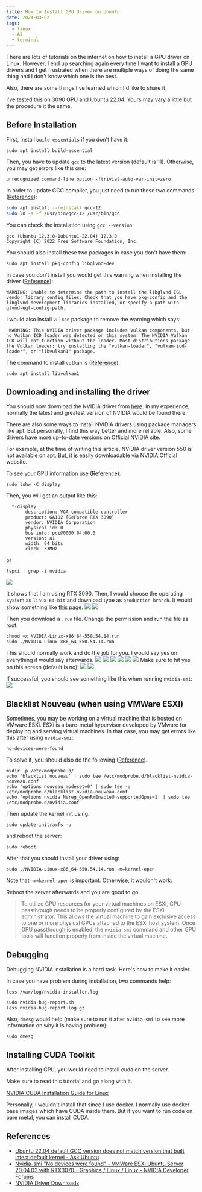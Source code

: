 ```yaml
---
title: How to Install GPU Driver on Ubuntu
date: 2024-03-02
tags:
  - linux
  - AI
  - terminal
---
```

There are lots of tutorials on the internet on how to install a GPU driver on Linux. However, I end up searching again every time I want to install a GPU drivers and I get frustrated when there are multiple ways of doing the same thing and I don't know which one is the best. 

Also, there are some things I've learned which I'd like to share it. 

I've tested this on 3090 GPU and Ubuntu 22.04. Yours may vary a little but the procedure it the same. 

## Before Installation
First, Install `build-essentials` if you don't have it:
```
sudo apt install build-essential
```

Then, you have to update `gcc` to the latest version (default is 11). Otherwise, you may get errors like this one:

```
unrecognized command-line option -ftrivial-auto-var-init=zero
```

In order to update GCC compiler, you just need to run these two commands ([Reference](https://askubuntu.com/questions/1500017/ubuntu-22-04-default-gcc-version-does-not-match-version-that-built-latest-default)):
```bash
sudo apt install --reinstall gcc-12
sudo ln -s -f /usr/bin/gcc-12 /usr/bin/gcc
```
You can check the installation using `gcc --version`:
```
gcc (Ubuntu 12.3.0-1ubuntu1~22.04) 12.3.0
Copyright (C) 2022 Free Software Foundation, Inc.
```

You should also install these two packages in case you don't have them:
```
sudo apt install pkg-config libglvnd-dev
```
In case you don't install you would get this warning when installing the driver ([Reference](https://realtechtalk.com/WARNING_Unable_to_determine_the_path_to_install_the_libglvnd_EGL_vendor_library_config_files_Check_that_you_have_pkgconfig_and_the_libglvnd_development_libraries_installed_or_specify_a_path_with_glvndeglconfigpath_Linux_Ubuntu_Mint_Debian_E-2415-articles)):
```
WARNING: Unable to determine the path to install the libglvnd EGL vendor library config files. Check that you have pkg-config and the libglvnd development libraries installed, or specify a path with --glvnd-egl-config-path.
```

I would also install `vulkan` package to remove the warning which says:
```
 WARNING: This NVIDIA driver package includes Vulkan components, but no Vulkan ICD loader was detected on this system. The NVIDIA Vulkan ICD will not function without the loader. Most distributions package the Vulkan loader; try installing the "vulkan-loader", "vulkan-icd-loader", or "libvulkan1" package.
```
The command to install `vulkan` is ([Reference](https://docs.heavy.ai/installation-and-configuration/installation/installing-on-ubuntu/install-nvidia-drivers-and-vulkan-on-ubuntu)):
```
sudo apt install libvulkan1
```

## Downloading and installing the driver
You should now download the NVIDIA driver from [here](https://www.nvidia.com/download/index.aspx). In my experience, normally the latest and greatest version of NVIDIA would be found there. 

There are also some ways to install NVIDIA drivers using package managers like apt. But personally, I find this way better and more reliable. Also, some drivers have more up-to-date versions on Official NVIDIA site. 

For example, at the time of writing this article, NVIDIA driver version 550 is not available on apt. But, it is easily downloadable via NVIDIA Official website. 

To see your GPU information use ([Reference](https://askubuntu.com/questions/5417/how-to-get-the-gpu-info)):
```
sudo lshw -C display
```
Then, you will get an output like this:
```
  *-display
       description: VGA compatible controller
       product: GA102 [GeForce RTX 3090]
       vendor: NVIDIA Corporation
       physical id: 0
       bus info: pci@0000:04:00.0
       version: a1
       width: 64 bits
       clock: 33MHz
```
or 
```
lspci | grep -i nvidia
```
![](gpu-drivers.png)

It shows that I am using RTX 3090. Then, I would choose the operating system as `linux 64-bit` and download type as `production branch`. It would show something like [this page](https://www.nvidia.com/Download/driverResults.aspx/218826/en-us/).
![](driver-download-index-page.png)
![](download-gpu-driver.png)

Then you download a `.run` file. Change the permission and run the file as root:
```
chmod +x NVIDIA-Linux-x86_64-550.54.14.run
sudo ./NVIDIA-Linux-x86_64-550.54.14.run
```

This should normally work and do the job for you. I would say yes on everything it would say afterwards. 
![](already-installed.png)
![](continue-installation.png)
![](building-kernel-modules.png)
![](install-32-bit.png)
![](rebuild-initramfs.png)
![](rebuilding.png)
Make sure to hit yes on this screen (default is no):
![](nvidia-x-driver.png)
![](installed-nvidia-x-driver.png)

If successful, you should see something like this when running `nvidia-smi`:
![](nvidia-smi.png)
## Blacklist Nouveau (when using VMWare ESXI)
Sometimes, you may be working on a virtual machine that is hosted on VMware ESXi. ESXi is a bare-metal hypervisor developed by VMware for deploying and serving virtual machines. In that case, you may get errors like this after using `nvidia-smi`:
```
no-devices-were-found
```

To solve it, you should also do the following ([Reference](https://forums.developer.nvidia.com/t/nvidia-smi-no-devices-were-found-vmware-esxi-ubuntu-server-20-04-03-with-rtx3070/202904/39)).

```
mkdir -p /etc/modprobe.d/
echo 'blacklist nouveau' | sudo tee /etc/modprobe.d/blacklist-nvidia-nouveau.conf
echo 'options nouveau modeset=0' | sudo tee -a /etc/modprobe.d/blacklist-nvidia-nouveau.conf
echo 'options nvidia NVreg_OpenRmEnableUnsupportedGpus=1' | sudo tee /etc/modprobe.d/nvidia.conf
```
Then update the kernel init using:
```
sudo update-initramfs -u
```
and reboot the server: 
```
sudo reboot
```
After that you should install your driver using:
```
sudo ./NVIDIA-Linux-x86_64-550.54.14.run -m=kernel-open
```
Note that `-m=kernel-open` is important. Otherwise, it wouldn't work. 

Reboot the server afterwards and you are good to go. 

> To utilize GPU resources for your virtual machines on ESXi, GPU passthrough needs to be properly configured by the ESXi administrator. This allows the virtual machine to gain exclusive access to one or more physical GPUs attached to the ESXi host system. Once GPU passthrough is enabled, the `nvidia-smi` command and other GPU tools will function properly from inside the virtual machine.
## Debugging
Debugging NVIDIA installation is a hard task. Here's how to make it easier. 

In case you have problem during installation, two commands help:

```
less /var/log/nvidia-installer.log
```

```
sudo nvidia-bug-report.sh
less nvidia-bug-report.log.gz
```

Also, `dmesg` would help (make sure to run it after `nvidia-smi` to see more information on why it is having problem):
```
sudo dmesg
```

## Installing CUDA Toolkit
After installing GPU, you would need to install cuda on the server.

Make sure to read this tutorial and go along with it. 

[NVIDIA CUDA Installation Guide for Linux](https://docs.nvidia.com/cuda/cuda-installation-guide-linux/index.html)

Personally, I wouldn't install that since I use docker. I normally use docker base images which have CUDA inside them. But if you want to run code on bare metal, you can install CUDA.

## References
- [Ubuntu 22.04 default GCC version does not match version that built latest default kernel - Ask Ubuntu](https://askubuntu.com/questions/1500017/ubuntu-22-04-default-gcc-version-does-not-match-version-that-built-latest-default)
- [Nvidia-smi "No devices were found" - VMWare ESXI Ubuntu Server 20.04.03 with RTX3070 - Graphics / Linux / Linux - NVIDIA Developer Forums](https://forums.developer.nvidia.com/t/nvidia-smi-no-devices-were-found-vmware-esxi-ubuntu-server-20-04-03-with-rtx3070/202904/38)
- [NVIDIA Driver Downloads](https://www.nvidia.com/Download/index.aspx)